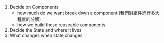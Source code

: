 1. Decide on Components
   - how much do we want break down a component (我們對組件進行多大程度的分解)
   - how we build these reuseable components
2. Decide the State and where it lives
3. What changes when state changes
